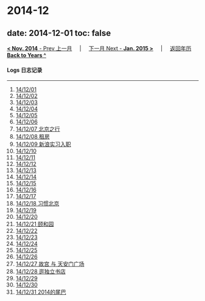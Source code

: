 # 2014-12

date: 2014-12-01
toc: false
---
[**< Nov. 2014** - Prev 上一月](/lifelogs/2014/11/index.md) &nbsp; &nbsp; | &nbsp; &nbsp; [下一月 Next - **Jan. 2015 >**](/lifelogs/2015/01/index.md) &nbsp; &nbsp; |  &nbsp; &nbsp; [返回年历 **Back to Years ^**](/lifelogs)
<br/>
#### Logs 日志记录
---
1. [14/12/01](/lifelogs/2014/12/d01.md)
2. [14/12/02](/lifelogs/2014/12/d02.md)
3. [14/12/03](/lifelogs/2014/12/d03.md)
4. [14/12/04](/lifelogs/2014/12/d04.md)
5. [14/12/05](/lifelogs/2014/12/d05.md)
6. [14/12/06](/lifelogs/2014/12/d06.md)
7. [14/12/07 北京之行](/lifelogs/2014/12/d07.md)
8. [14/12/08 租房](/lifelogs/2014/12/d08.md)
9. [14/12/09 新浪实习入职](/lifelogs/2014/12/d09.md)
10. [14/12/10](/lifelogs/2014/12/d10.md)
11. [14/12/11](/lifelogs/2014/12/d11.md)
12. [14/12/12](/lifelogs/2014/12/d12.md)
13. [14/12/13](/lifelogs/2014/12/d13.md)
14. [14/12/14](/lifelogs/2014/12/d14.md)
15. [14/12/15](/lifelogs/2014/12/d15.md)
16. [14/12/16](/lifelogs/2014/12/d16.md)
17. [14/12/17](/lifelogs/2014/12/d17.md)
18. [14/12/18 习惯北京](/lifelogs/2014/12/d18.md)
19. [14/12/19](/lifelogs/2014/12/d19.md)
20. [14/12/20](/lifelogs/2014/12/d20.md)
21. [14/12/21 颐和园](/lifelogs/2014/12/d21.md)
22. [14/12/22](/lifelogs/2014/12/d22.md)
23. [14/12/23](/lifelogs/2014/12/d23.md)
24. [14/12/24](/lifelogs/2014/12/d24.md)
25. [14/12/25](/lifelogs/2014/12/d25.md)
26. [14/12/26](/lifelogs/2014/12/d26.md)
27. [14/12/27 故宫 与 天安门广场](/lifelogs/2014/12/d27.md)
28. [14/12/28 逛独立书店](/lifelogs/2014/12/d28.md)
29. [14/12/29](/lifelogs/2014/12/d29.md)
30. [14/12/30](/lifelogs/2014/12/d30.md)
31. [14/12/31 2014的尾巴](/lifelogs/2014/12/d31.md)
